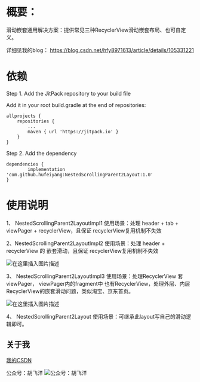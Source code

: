 
# 概要：
滑动嵌套通用解决方案：提供常见三种RecyclerView滑动嵌套布局、也可自定义。

详细见我的blog：
https://blog.csdn.net/hfy8971613/article/details/105331221

# 依赖
Step 1. Add the JitPack repository to your build file

Add it in your root build.gradle at the end of repositories:

	allprojects {
		repositories {
			...
			maven { url 'https://jitpack.io' }
		}
	}
Step 2. Add the dependency

	dependencies {
	        implementation 'com.github.hufeiyang:NestedScrollingParent2Layout:1.0'
	}


# 使用说明
1、 NestedScrollingParent2LayoutImpl1
使用场景：处理 header + tab + viewPager + recyclerView，且保证 recyclerView复用机制不失效

2、NestedScrollingParent2LayoutImpl2
使用场景：处理 header + recyclerView 的 嵌套滑动，且保证 recyclerView复用机制不失效

![在这里插入图片描述](https://img-blog.csdnimg.cn/202004052230284.gif#pic_center)

3、 NestedScrollingParent2LayoutImpl3
使用场景：处理RecyclerView 套viewPager， viewPager内的fragment中 也有RecyclerView，处理外层、内层 RecyclerView的嵌套滑动问题，类似淘宝、京东首页。

![在这里插入图片描述](https://img-blog.csdnimg.cn/20200405223817325.gif#pic_center)


4、 NestedScrollingParent2Layout
使用场景：可继承此layout写自己的滑动逻辑即可。


## 关于我
[我的CSDN](https://blog.csdn.net/hfy8971613?t=1)

公众号：胡飞洋
![公众号：胡飞洋](https://img-blog.csdnimg.cn/20200406113801806.png?x-oss-process=image/watermark,type_ZmFuZ3poZW5naGVpdGk,shadow_10,text_aHR0cHM6Ly9ibG9nLmNzZG4ubmV0L2hmeTg5NzE2MTM=,size_16,color_FFFFFF,t_70#pic_center)
